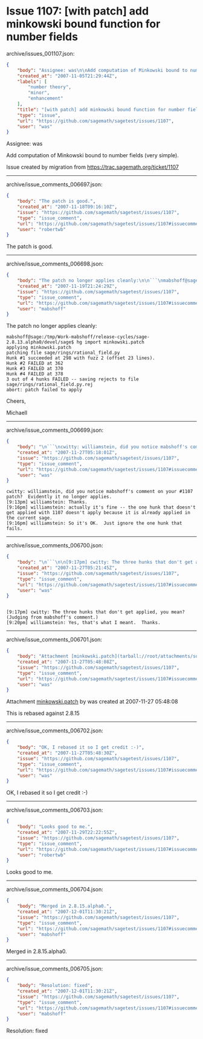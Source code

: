 # Issue 1107: [with patch] add minkowski bound function for number fields

archive/issues_001107.json:
```json
{
    "body": "Assignee: was\n\nAdd computation of Minkowski bound to number fields (very simple). \n\nIssue created by migration from https://trac.sagemath.org/ticket/1107\n\n",
    "created_at": "2007-11-05T21:29:44Z",
    "labels": [
        "number theory",
        "minor",
        "enhancement"
    ],
    "title": "[with patch] add minkowski bound function for number fields",
    "type": "issue",
    "url": "https://github.com/sagemath/sagetest/issues/1107",
    "user": "was"
}
```
Assignee: was

Add computation of Minkowski bound to number fields (very simple). 

Issue created by migration from https://trac.sagemath.org/ticket/1107





---

archive/issue_comments_006697.json:
```json
{
    "body": "The patch is good.",
    "created_at": "2007-11-18T09:16:10Z",
    "issue": "https://github.com/sagemath/sagetest/issues/1107",
    "type": "issue_comment",
    "url": "https://github.com/sagemath/sagetest/issues/1107#issuecomment-6697",
    "user": "robertwb"
}
```

The patch is good.



---

archive/issue_comments_006698.json:
```json
{
    "body": "The patch no longer applies cleanly:\n\n```\nmabshoff@sage:/tmp/Work-mabshoff/release-cycles/sage-2.8.13.alpha0/devel/sage$ hg import minkowski.patch\napplying minkowski.patch\npatching file sage/rings/rational_field.py\nHunk #1 succeeded at 298 with fuzz 2 (offset 23 lines).\nHunk #2 FAILED at 362\nHunk #3 FAILED at 370\nHunk #4 FAILED at 378\n3 out of 4 hunks FAILED -- saving rejects to file sage/rings/rational_field.py.rej\nabort: patch failed to apply\n```\n\n\nCheers,\n\nMichaell",
    "created_at": "2007-11-19T21:24:29Z",
    "issue": "https://github.com/sagemath/sagetest/issues/1107",
    "type": "issue_comment",
    "url": "https://github.com/sagemath/sagetest/issues/1107#issuecomment-6698",
    "user": "mabshoff"
}
```

The patch no longer applies cleanly:

```
mabshoff@sage:/tmp/Work-mabshoff/release-cycles/sage-2.8.13.alpha0/devel/sage$ hg import minkowski.patch
applying minkowski.patch
patching file sage/rings/rational_field.py
Hunk #1 succeeded at 298 with fuzz 2 (offset 23 lines).
Hunk #2 FAILED at 362
Hunk #3 FAILED at 370
Hunk #4 FAILED at 378
3 out of 4 hunks FAILED -- saving rejects to file sage/rings/rational_field.py.rej
abort: patch failed to apply
```


Cheers,

Michaell



---

archive/issue_comments_006699.json:
```json
{
    "body": "\n```\ncwitty: williamstein, did you notice mabshoff's comment on your #1107 patch?  Evidently it no longer applies.\n[9:13pm] williamstein: Thanks.  \n[9:16pm] williamstein: actually it's fine -- the one hunk that doesn't get applied with 1107 doesn't apply because it is already applied in the current sage.\n[9:16pm] williamstein: So it's OK.  Just ignore the one hunk that fails. \n```\n",
    "created_at": "2007-11-27T05:18:01Z",
    "issue": "https://github.com/sagemath/sagetest/issues/1107",
    "type": "issue_comment",
    "url": "https://github.com/sagemath/sagetest/issues/1107#issuecomment-6699",
    "user": "was"
}
```


```
cwitty: williamstein, did you notice mabshoff's comment on your #1107 patch?  Evidently it no longer applies.
[9:13pm] williamstein: Thanks.  
[9:16pm] williamstein: actually it's fine -- the one hunk that doesn't get applied with 1107 doesn't apply because it is already applied in the current sage.
[9:16pm] williamstein: So it's OK.  Just ignore the one hunk that fails. 
```




---

archive/issue_comments_006700.json:
```json
{
    "body": "\n```\n\n[9:17pm] cwitty: The three hunks that don't get applied, you mean?  (Judging from mabshoff's comment.)\n[9:20pm] williamstein: Yes, that's what I meant.  Thanks.\n```\n",
    "created_at": "2007-11-27T05:21:45Z",
    "issue": "https://github.com/sagemath/sagetest/issues/1107",
    "type": "issue_comment",
    "url": "https://github.com/sagemath/sagetest/issues/1107#issuecomment-6700",
    "user": "was"
}
```


```

[9:17pm] cwitty: The three hunks that don't get applied, you mean?  (Judging from mabshoff's comment.)
[9:20pm] williamstein: Yes, that's what I meant.  Thanks.
```




---

archive/issue_comments_006701.json:
```json
{
    "body": "Attachment [minkowski.patch](tarball://root/attachments/some-uuid/ticket1107/minkowski.patch) by was created at 2007-11-27 05:48:08\n\nThis is rebased against 2.8.15",
    "created_at": "2007-11-27T05:48:08Z",
    "issue": "https://github.com/sagemath/sagetest/issues/1107",
    "type": "issue_comment",
    "url": "https://github.com/sagemath/sagetest/issues/1107#issuecomment-6701",
    "user": "was"
}
```

Attachment [minkowski.patch](tarball://root/attachments/some-uuid/ticket1107/minkowski.patch) by was created at 2007-11-27 05:48:08

This is rebased against 2.8.15



---

archive/issue_comments_006702.json:
```json
{
    "body": "OK, I rebased it so I get credit :-)",
    "created_at": "2007-11-27T05:48:30Z",
    "issue": "https://github.com/sagemath/sagetest/issues/1107",
    "type": "issue_comment",
    "url": "https://github.com/sagemath/sagetest/issues/1107#issuecomment-6702",
    "user": "was"
}
```

OK, I rebased it so I get credit :-)



---

archive/issue_comments_006703.json:
```json
{
    "body": "Looks good to me.",
    "created_at": "2007-11-29T22:22:55Z",
    "issue": "https://github.com/sagemath/sagetest/issues/1107",
    "type": "issue_comment",
    "url": "https://github.com/sagemath/sagetest/issues/1107#issuecomment-6703",
    "user": "robertwb"
}
```

Looks good to me.



---

archive/issue_comments_006704.json:
```json
{
    "body": "Merged in 2.8.15.alpha0.",
    "created_at": "2007-12-01T11:30:21Z",
    "issue": "https://github.com/sagemath/sagetest/issues/1107",
    "type": "issue_comment",
    "url": "https://github.com/sagemath/sagetest/issues/1107#issuecomment-6704",
    "user": "mabshoff"
}
```

Merged in 2.8.15.alpha0.



---

archive/issue_comments_006705.json:
```json
{
    "body": "Resolution: fixed",
    "created_at": "2007-12-01T11:30:21Z",
    "issue": "https://github.com/sagemath/sagetest/issues/1107",
    "type": "issue_comment",
    "url": "https://github.com/sagemath/sagetest/issues/1107#issuecomment-6705",
    "user": "mabshoff"
}
```

Resolution: fixed
